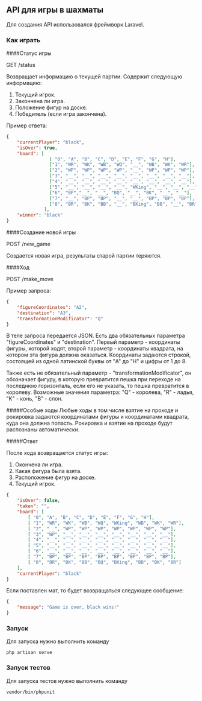 ## API для игры в шахматы
Для создания API использовался фреймворк Laravel.
### Как играть

####Статус игры

GET /status

Возвращает информацию о текущей партии. Содержит следующую информацию:
1) Текущий игрок.
2) Закончена ли игра.
3) Положение фигур на доске.
4) Победитель (если игра закончена).


Пример ответа:
```json
{
    "currentPlayer": "black",
    "isOver": true,
    "board": [
                [ "0", "A", "B", "C", "D", "E", "F", "G", "H"],
                ["1", "WR", "WK", "WB", "WQ", "__", "WB", "WK", "WR"],
                ["2", "WP", "WP", "WP", "WP", "__", "WP", "WP", "WP"],
                ["3", "__", "__", "__", "__", "__", "__", "__", "__"],
                ["4", "__", "__", "__", "__", "__", "__", "__", "__"],
                ["5", "__", "__", "__", "__", "WKing", "__", "__", "__"],
                ["6", "BP","__", "__", "BQ", "__", "BK", "__", "__"],
                ["7", "__", "BP", "BP", "__", "__", "BP", "BP", "BP"],
                ["8", "BR", "BK", "BB", "__", "BKing", "BB", "__", "BR"]
              ],
    "winner": "black"
}
```

####Создание новой игры

POST /new_game

Создается новая игра, результаты старой партии теряются.

####Ход

POST /make_move

Пример запроса:
```json
{
    "figureCoordinates": "A2",
    "destination": "A3",
    "transformationModificator": "Q"
}
```

В теле запроса передается JSON. Есть два обязательных параметра "figureCoordinates" и "destination". Первый параметр - координаты фигуры, которой ходят, второй параметр - координаты квадрата, на котором эта фигура должна оказаться. Координаты задаются строкой, состоящей из одной латинской буквы от "A" до "H" и цифры от 1 до 8.

Также есть не обязательный параметр - "transformationModificator", он обозначает фигуру, в которую превратится пешка при переходе на последнюю горизонталь, если его не указать, то пешка превратится в королеву. Возможные значения параметра: "Q" - королева, "R" - ладья, "K" - конь, "B" - слон.

#####Особые ходы
Любые ходы в том числе взятие на проходе и рокировка задаются координатами фигуры и координатами квадрата, куда она должна попасть. Рокировка и взятие на проходе будут распознаны автоматически. 

#####Ответ

После хода возвращается статус игры:
1) Окончена ли игра.
2) Какая фигура была взята.
3) Расположение фигур на доске.
4) Текущий игрок.

```json
{
    "isOver": false,
    "taken": "",
    "board": [
        [ "0", "A", "B", "C", "D", "E", "F", "G", "H"],
        [ "1", "WR", "WK", "WB", "WQ", "WKing", "WB", "WK", "WR"],
        [ "2", "__", "WP", "WP", "WP", "WP", "WP", "WP", "WP"],
        [ "3", "WP", "__", "__", "__", "__", "__", "__", "__"],
        [ "4", "__", "__", "__", "__", "__", "__", "__", "__"],
        [ "5", "__", "__", "__", "__", "__", "__", "__", "__"],
        [ "6", "__", "__", "__", "__", "__", "__", "__", "__"],
        [ "7", "BP", "BP", "BP", "BP", "BP", "BP", "BP", "BP"],
        [ "8", "BR", "BK", "BB", "BQ", "BKing", "BB", "BK", "BR"]
    ],
    "currentPlayer": "black"
}
```

Если поставлен мат, то будет возвращаться следующее сообщение:

```json
{
    "message": "Game is over, black wins!"
}
```

### Запуск
Для запуска нужно выполнить команду
```
php artisan serve
```

### Запуск тестов
Для запуска тестов нужно выполнить команду
```
vendor/bin/phpunit
```

